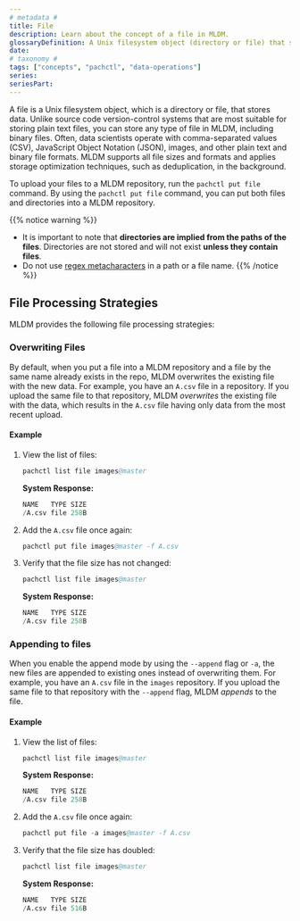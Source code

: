 ```yaml
---
# metadata # 
title: File
description: Learn about the concept of a file in MLDM. 
glossaryDefinition: A Unix filesystem object (directory or file) that stores data.
date: 
# taxonomy #
tags: ["concepts", "pachctl", "data-operations"]
series:
seriesPart:
--- 
```


A file is a Unix filesystem object, which is a directory or
file, that stores data. Unlike source code
version-control systems that are most suitable for storing plain text
files, you can store any type of file in MLDM, including
binary files. Often, data scientists operate with
comma-separated values (CSV), JavaScript Object Notation (JSON),
images, and other plain text and binary file
formats. MLDM supports all file sizes and formats and applies
storage optimization techniques, such as deduplication, in the
background.

To upload your files to a MLDM repository, run the
`pachctl put file` command. By using the `pachctl put file`
command, you can put both files and directories into a MLDM repository.

{{% notice warning %}}
- It is important to note that **directories are implied from the paths of the files**. Directories are not stored and will not exist **unless they contain files**. 
- Do not use [regex metacharacters](https://www.w3schools.com/python/gloss_python_regex_metacharacters.asp) in a path or a file name.
{{% /notice %}}

## File Processing Strategies

MLDM provides the following file processing strategies:

### **Overwriting Files**
By default, when you put a file into a MLDM repository and a
file by the same name already exists in the repo, MLDM overwrites
the existing file with the new data.
For example, you have an `A.csv` file in a repository. If you upload the
same file to that repository, MLDM *overwrites* the existing
file with the data, which results in the `A.csv` file having only data
from the most recent upload.

####  Example

1. View the list of files:

     ```s
     pachctl list file images@master
     ```

     **System Response:**

     ```s
     NAME   TYPE SIZE
     /A.csv file 258B
     ```

1. Add the `A.csv` file once again:

     ```s
     pachctl put file images@master -f A.csv
     ```

1. Verify that the file size has not changed:

     ```s
     pachctl list file images@master
     ```

     **System Response:**

     ```s
     NAME   TYPE SIZE
     /A.csv file 258B
     ```

### **Appending to files**
When you enable the append mode by using the `--append`
flag or `-a`, the new files are appended to existing ones instead of overwriting them.
For example, you have an `A.csv` file in the `images` repository.
If you upload the same file to that repository with the
`--append` flag, MLDM *appends* to the file.

#### Example

1. View the list of files:

   ```s
   pachctl list file images@master
   ```

   **System Response:**

   ```s
   NAME   TYPE SIZE
   /A.csv file 258B
   ```

1. Add the `A.csv` file once again:

   ```s
   pachctl put file -a images@master -f A.csv
   ```

1. Verify that the file size has doubled:

   ```s
   pachctl list file images@master
   ```

   **System Response:**

   ```s
   NAME   TYPE SIZE
   /A.csv file 516B
   ```
